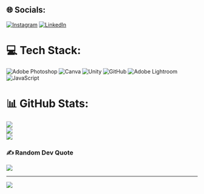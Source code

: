 
## 🌐 Socials:
[![Instagram](https://img.shields.io/badge/Instagram-%23E4405F.svg?logo=Instagram&logoColor=white)](https://instagram.com/omerrbozkurt7) [![LinkedIn](https://img.shields.io/badge/LinkedIn-%230077B5.svg?logo=linkedin&logoColor=white)](https://linkedin.com/in/omerbozkurt07) 

# 💻 Tech Stack:
![Adobe Photoshop](https://img.shields.io/badge/adobe%20photoshop-%2331A8FF.svg?style=for-the-badge&logo=adobe%20photoshop&logoColor=white) ![Canva](https://img.shields.io/badge/Canva-%2300C4CC.svg?style=for-the-badge&logo=Canva&logoColor=white) ![Unity](https://img.shields.io/badge/unity-%23000000.svg?style=for-the-badge&logo=unity&logoColor=white) ![GitHub](https://img.shields.io/badge/github-%23121011.svg?style=for-the-badge&logo=github&logoColor=white) ![Adobe Lightroom](https://img.shields.io/badge/Adobe%20Lightroom-31A8FF.svg?style=for-the-badge&logo=Adobe%20Lightroom&logoColor=white) ![JavaScript](https://img.shields.io/badge/javascript-%23323330.svg?style=for-the-badge&logo=javascript&logoColor=%23F7DF1E)
# 📊 GitHub Stats:
![](https://github-readme-stats.vercel.app/api?username=omerbozkurt&theme=dark&hide_border=false&include_all_commits=true&count_private=false)<br/>
![](https://nirzak-streak-stats.vercel.app/?user=omerbozkurt&theme=dark&hide_border=false)<br/>
![](https://github-readme-stats.vercel.app/api/top-langs/?username=omerbozkurt&theme=dark&hide_border=false&include_all_commits=true&count_private=false&layout=compact)

### ✍️ Random Dev Quote
![](https://quotes-github-readme.vercel.app/api?type=vetical&theme=radical)

---
[![](https://visitcount.itsvg.in/api?id=omerbozkurt&icon=0&color=0)](https://visitcount.itsvg.in)

<!-- Proudly created with GPRM ( https://gprm.itsvg.in ) -->
